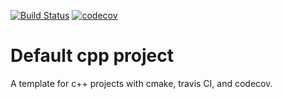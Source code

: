[![Build Status](https://travis-ci.com/temken/cpp_project.svg?branch=master)](https://travis-ci.com/temken/cpp_project)
[![codecov](https://codecov.io/gh/temken/cpp_project/branch/master/graph/badge.svg)](https://codecov.io/gh/temken/cpp_project)

# Default cpp project
A template for c++ projects with cmake, travis CI, and codecov.
